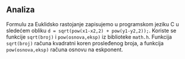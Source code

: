 ## Analiza

Formulu za Euklidsko rastojanje zapisujemo u programskom jeziku C u sledećem obliku ```d = sqrt(pow(x1-x2,2) + pow(y1-y2,2));```. Koriste se funkcije ```sqrt(broj)``` i ```pow(osnova,eksp)``` iz biblioteke ```math.h```. Funkcija ```sqrt(broj)``` računa kvadratni koren prosleđenog broja, a funkcija ```pow(osnova,eksp)``` računa osnovu na eskponent.
